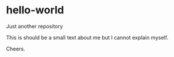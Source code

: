 # hello-world
Just another repository

This is should be a small text about me but I cannot explain myself.

Cheers.
